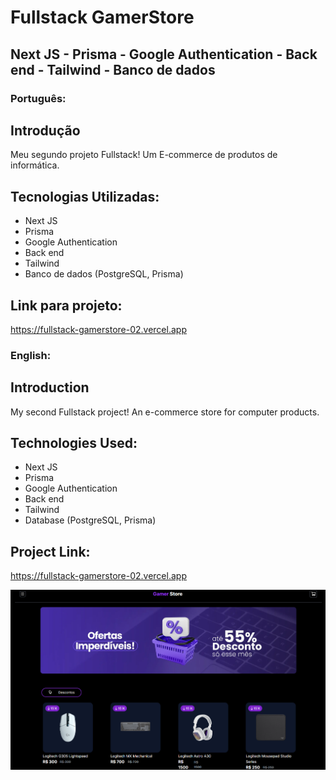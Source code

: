 # Fullstack GamerStore

## Next JS - Prisma - Google Authentication - Back end - Tailwind - Banco de dados
  
### Português:

## Introdução
Meu segundo projeto Fullstack! Um E-commerce de produtos de informática.

## Tecnologias Utilizadas:
- Next JS
- Prisma
- Google Authentication
- Back end
- Tailwind
- Banco de dados (PostgreSQL, Prisma)

## Link para projeto:
https://fullstack-gamerstore-02.vercel.app

### English:

## Introduction
My second Fullstack project! An e-commerce store for computer products.

## Technologies Used:
- Next JS
- Prisma
- Google Authentication
- Back end
- Tailwind
- Database (PostgreSQL, Prisma)

## Project Link:
https://fullstack-gamerstore-02.vercel.app

![My Image](fullstack2.png)

